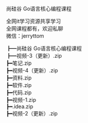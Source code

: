 尚硅谷 Go语言核心编程课程

全网it学习资源共享学习<br>全网课程都有，欢迎私聊<br>微信：jerryttom<br>

┣━尚硅谷 Go语言核心编程课程<br> ┣━视频-3（更新）.zip<br> ┣━笔记.zip<br> ┣━视频-4（更新）.zip<br> ┣━资料.zip<br> ┣━软件.zip<br> ┣━代码.zip<br> ┣━视频-1.zip<br> ┣━.idea.zip<br> ┣━视频-2（更新）.zip